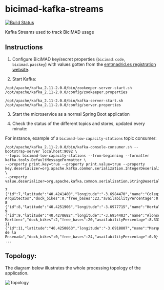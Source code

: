 # bicimad-kafka-streams

[![Build Status](https://semaphoreci.com/api/v1/codependent/bicimad-kafka-streams/branches/master/badge.svg)](https://semaphoreci.com/codependent/bicimad-kafka-streams)

Kafka Streams used to track BiciMAD usage

## Instructions

1. Configure BiciMAD key/secret properties (`bicimad.code`, `bicimad.passkey`) with values gotten
from the [emtmadrid.es registration website](https://opendata.emtmadrid.es/Formulario.aspx). 

2. Start Kafka:

```
/opt/apache/kafka_2.11-2.0.0/bin/zookeeper-server-start.sh /opt/apache/kafka_2.11-2.0.0/config/zookeeper.properties
```
```
/opt/apache/kafka_2.11-2.0.0/bin/kafka-server-start.sh /opt/apache/kafka_2.11-2.0.0/config/server.properties 
```

3. Start the microservice as a normal Spring Boot application

4. Check the status of the different topics and stores, updated every minute:

For instance, example of a `bicimad-low-capacity-stations` topic consumer:

```
/opt/apache/kafka_2.11-2.0.0/bin/kafka-console-consumer.sh --bootstrap-server localhost:9092 \
--topic bicimad-low-capacity-stations --from-beginning --formatter kafka.tools.DefaultMessageFormatter \
--property print.key=true --property print.value=true --property key.deserializer=org.apache.kafka.common.serialization.IntegerDeserializer \
--property value.deserializer=org.apache.kafka.common.serialization.StringDeserializer
```
```
7	{"id":7,"latitude":"40.4241480","longitude":"-3.6984470","name":"Colegio Arquitectos","dock_bikes":0,"free_bases":23,"availabilityPercentage":0.0}
8	{"id":8,"latitude":"40.4251906","longitude":"-3.6977715","name":"Hortaleza","dock_bikes":1,"free_bases":18,"availabilityPercentage":4.761904761904762}
9	{"id":9,"latitude":"40.4278682","longitude":"-3.6954403","name":"Alonso Martínez","dock_bikes":2,"free_bases":20,"availabilityPercentage":8.333333333333334}
11	{"id":11,"latitude":"40.4250863","longitude":"-3.6918807","name":"Marqués de la Ensenada","dock_bikes":0,"free_bases":24,"availabilityPercentage":0.0}
...
```

## Topology:

The diagram below illustrates the whole processing topology of the application.

![Topology](https://raw.githubusercontent.com/codependent/bicimad-kafka-streams/master/topology.png)
